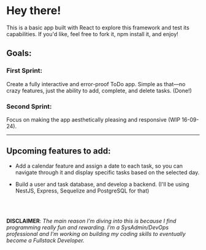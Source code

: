 # Hey there!

This is a basic app built with React to explore this framework and test its capabilities. If you'd like, feel free to fork it, npm install it, and enjoy!

## Goals:

### First Sprint:
Create a fully interactive and error-proof ToDo app. Simple as that—no crazy features, just the ability to add, complete, and delete tasks. (Done!)

### Second Sprint:
Focus on making the app aesthetically pleasing and responsive (WIP 16-09-24).

---

## Upcoming features to add:

- Add a calendar feature and assign a date to each task, so you can navigate through it and display specific tasks based on the selected day.

- Build a user and task database, and develop a backend. (I'll be using NestJS, Express, Sequelize and PostgreSQL for that)

<br/>
<br/>

**DISCLAIMER**: *The main reason I’m diving into this is because I find programming really fun and rewarding. I’m a SysAdmin/DevOps professional and I’m working on building my coding skills to eventually become a Fullstack Developer.*